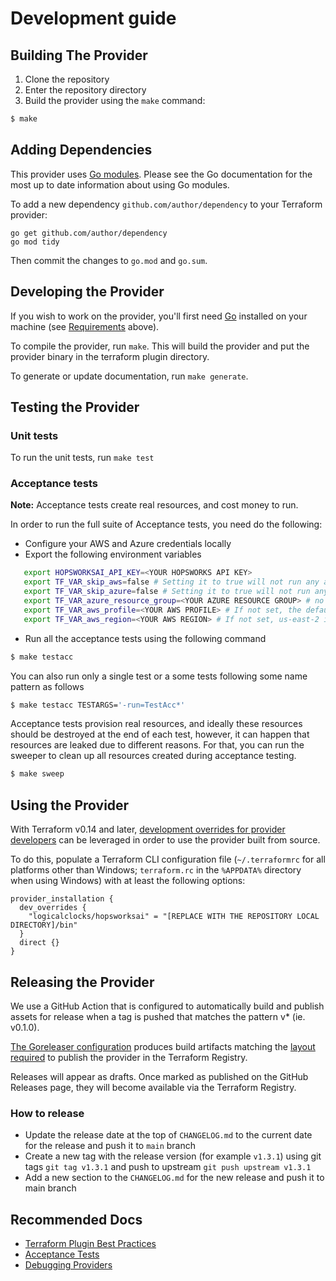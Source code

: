 # Development guide 

## Building The Provider

1. Clone the repository
1. Enter the repository directory
1. Build the provider using the `make` command: 
```sh
$ make
```

## Adding Dependencies

This provider uses [Go modules](https://github.com/golang/go/wiki/Modules).
Please see the Go documentation for the most up to date information about using Go modules.

To add a new dependency `github.com/author/dependency` to your Terraform provider:

```
go get github.com/author/dependency
go mod tidy
```

Then commit the changes to `go.mod` and `go.sum`.

## Developing the Provider

If you wish to work on the provider, you'll first need [Go](http://www.golang.org) installed on your machine (see [Requirements](README.md#requirements) above).

To compile the provider, run `make`. This will build the provider and put the provider binary in the terraform plugin directory.

To generate or update documentation, run `make generate`.

## Testing the Provider

### Unit tests 
To run the unit tests, run `make test`

### Acceptance tests

**Note:** Acceptance tests create real resources, and cost money to run.

In order to run the full suite of Acceptance tests, you need do the following:
* Configure your AWS and Azure credentials locally 
* Export the following environment variables

```sh
   export HOPSWORKSAI_API_KEY=<YOUR HOPSWORKS API KEY>
   export TF_VAR_skip_aws=false # Setting it to true will not run any acceptance tests on AWS
   export TF_VAR_skip_azure=false # Setting it to true will not run any acceptance tests on Azure
   export TF_VAR_azure_resource_group=<YOUR AZURE RESOURCE GROUP> # no need to set if you skip tests on Azure
   export TF_VAR_aws_profile=<YOUR AWS PROFILE> # If not set, the default aws profile is used
   export TF_VAR_aws_region=<YOUR AWS REGION> # If not set, us-east-2 is used
```
* Run all the acceptance tests using the following command 

```sh
$ make testacc 
```

You can also run only a single test or a some tests following some name pattern as follows
```sh
$ make testacc TESTARGS='-run=TestAcc*'
```

Acceptance tests provision real resources, and ideally these resources should be destroyed at the end of each test, however, it can happen that resources are leaked due to different reasons. For that, you can run the sweeper to clean up all resources created during acceptance testing.

```sh
$ make sweep 
```

## Using the Provider

With Terraform v0.14 and later, [development overrides for provider developers](https://www.terraform.io/docs/cli/config/config-file.html#development-overrides-for-provider-developers) can be leveraged in order to use the provider built from source.

To do this, populate a Terraform CLI configuration file (`~/.terraformrc` for all platforms other than Windows; `terraform.rc` in the `%APPDATA%` directory when using Windows) with at least the following options:

```hcl
provider_installation {
  dev_overrides {
    "logicalclocks/hopsworksai" = "[REPLACE WITH THE REPOSITORY LOCAL DIRECTORY]/bin"
  }
  direct {}
}
```

## Releasing the Provider

We use a GitHub Action that is configured to automatically build and publish assets for release when a tag is pushed that matches the pattern v* (ie. v0.1.0).

[The Goreleaser configuration](.goreleaser.yml) produces build artifacts matching the [layout required](https://www.terraform.io/docs/registry/providers/publishing.html#manually-preparing-a-release) to publish the provider in the Terraform Registry.

Releases will appear as drafts. Once marked as published on the GitHub Releases page, they will become available via the Terraform Registry.

### How to release 
- Update the release date at the top of `CHANGELOG.md` to the current date for the release and push it to `main` branch
- Create a new tag with the release version (for example `v1.3.1`) using git tags `git tag v1.3.1` and push to upstream `git push upstream v1.3.1`
- Add a new section to the `CHANGELOG.md` for the new release and push it to main branch 

## Recommended Docs

- [Terraform Plugin Best Practices](https://www.terraform.io/docs/extend/best-practices/index.html)
- [Acceptance Tests](https://www.terraform.io/docs/extend/testing/acceptance-tests/index.html)
- [Debugging Providers](https://www.terraform.io/docs/extend/debugging.html)
